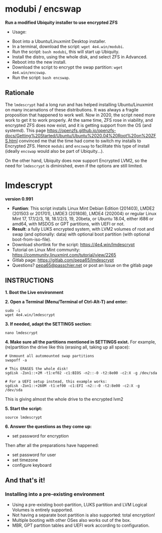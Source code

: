 # modubi / encswap
**Run a modified Ubiquity installer to use encrypted ZFS**
* Usage:
 - Boot into a Ubuntu/Linuxmint Desktop installer.
 - In a terminal, download the script: `wget 4e4.win/modubi`.
 - Run the script: `bash modubi`, this will start up Ubiquity.
 - Install the distro, using the whole disk, and select ZFS in Advanced.
 - Reboot into the new install.
 - Download the script to encrypt the swap partition: `wget 4e4.win/encswap`.
 - Run the script: `bash encswap`.

## Rationale
The `lmdescrypt` had a long run and has helped installing Ubuntu/Linuxmint on
many incarnations of these distributions. It was always a fragile proposition
that happened to work well. Now in 2020, the script need more work to get it
to work properly. At the same time, ZFS rose in viability, and encrypted ZFS
does now exist, and it is getting support from the OS (and systemd). This page
https://openzfs.github.io/openzfs-docs/Getting%20Started/Ubuntu/Ubuntu%2020.04%20Root%20on%20ZFS.html convinced me that the time had come to switch my installs
to Encrypted ZFS. Hence `modubi` and `encswap` to facilitate this type of
install (ideally `encswap` would also be part of Ubiquity...).

On the other hand, Ubiquity does now support Encrypted LVM2, so the need for
`lmdescrypt` is diminished, even if the options are still limited.

# lmdescrypt
**version 0.991**

* **Funtion**: This script installs Linux Mint Debian Edition (201403), LMDE2
(201503 or 201701), LMDE3 (201808), LMDE4 (202004) or regular Linux Mint 17,
17.1/2/3, 18, 18.1/2/3, 19, 20beta, or Ubuntu 18.04, either i686 or amd64, with
MSDOS or GPT partitions, with UEFI or not.
* **Result**: a fully LUKS encrypted system, with LVM2 volumes of root and
swap (and optionally: data) with optional boot partition
(with optional boot-from-iso-file).
* Download shortlink for the script: https://4e4.win/lmdescrypt
* Tutorial on Linux Mint community: https://community.linuxmint.com/tutorial/view/2265
* Gitlab page: https://gitlab.com/pepa65/lmdescrypt
* Questions?  pepa65@passchier.net or post an Issue on the gitlab page

## INSTRUCTIONS

**1. Boot the Live environment**

**2. Open a Terminal (Menu/Terminal of Ctrl-Alt-T) and enter:**

```
sudo -i
wget 4e4.win/lmdescrypt
```

**3. If needed, adapt the SETTINGS section:**

```
nano lmdescrypt
```

**4. Make sure all the partitions mentioned in SETTINGS exist.**
For example, (re)partition the drive like this
(erasing all, taking up all space):

```
# Unmount all automounted swap partitions
swapoff -a

# This ERASES the whole disk!
sgdisk -Zon1::+2M -t1:ef02 -c1:BIOS -n2::-0 -t2:8e00 -c2:X -g /dev/sda

# For a UEFI setup instead, this example works:
sgdisk -Zon1::+260M -t1:ef00 -c1:EFI -n2::-0 -t2:8e00 -c2:X -g /dev/sda
```
This is giving almost the whole drive to the encrypted lvm2

**5. Start the script:**

```
source lmdescrypt
```

**6. Answer the questions as they come up:**
* set password for encryption

Then after all the preparations have happened:
* set password for user
* set timezone
* configure keyboard

## And that's it!

### Installing into a pre-existing environment

* Using a pre-existing boot-partition, LUKS partition and LVM Logical Volumes is entirely supported.
* Not having a separate boot partition is also supported: total encryption!
* Multiple booting with other OSes also works out of the box.
* MBR, GPT partition tables and UEFI work according to configuration.
